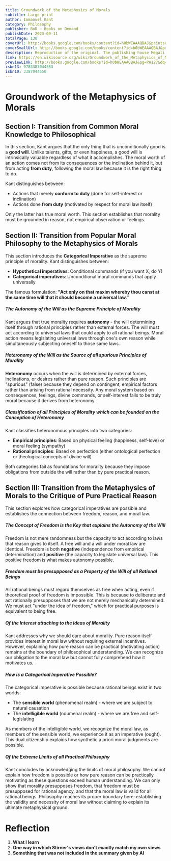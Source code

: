 ```yaml
---
title: Groundwork of the Metaphysics of Morals
subtitle: Large print
author: Immanuel Kant
category: Philosophy
publisher: BoD – Books on Demand
publishDate: 2023-09-11
totalPage: 130
coverUrl: http://books.google.com/books/content?id=h0bWEAAAQBAJ&printsec=frontcover&img=1&zoom=1&edge=curl&source=gbs_api
coverSmallUrl: http://books.google.com/books/content?id=h0bWEAAAQBAJ&printsec=frontcover&img=1&zoom=5&edge=curl&source=gbs_api
description: Reproduction of the original. The publishing house Megali specialises in reproducing historical works in large print to make reading easier for people with impaired vision.
link: https://en.wikisource.org/wiki/Groundwork_of_the_Metaphysics_of_Morals#
previewLink: http://books.google.com/books?id=h0bWEAAAQBAJ&pg=PA127&dq=9783387044553&hl=&as_pt=BOOKS&cd=1&source=gbs_api
isbn13: 9783387044553
isbn10: 3387044550
---
```

# Groundwork of the Metaphysics of Morals

## Section I: Transition from Common Moral Knowledge to Philosophical
In this section, Kant argues that the only thing that is unconditionally good is a **good will**. Unlike talents, gifts, or even happiness, a good will is intrinsically valuable regardless of what it accomplishes. The moral worth of an action comes not from its consequences or the inclination behind it, but from acting **from duty**, following the moral law because it is the right thing to do.

Kant distinguishes between:
- Actions that merely **conform to duty** (done for self-interest or inclination)
- Actions done **from duty** (motivated by respect for moral law itself)

Only the latter has true moral worth. This section establishes that morality must be grounded in reason, not empirical observation or feelings.
## Section II: Transition from Popular Moral Philosophy to the Metaphysics of Morals
This section introduces the **Categorical Imperative** as the supreme principle of morality. Kant distinguishes between:
- **Hypothetical imperatives**: Conditional commands (if you want X, do Y)
- **Categorical imperatives**: Unconditional moral commands that apply universally

The famous formulation: **"Act only on that maxim whereby thou canst at the same time will that it should become a universal law."**
##### The Autonomy of the Will as the Supreme Principle of Morality
Kant argues that true morality requires **autonomy** - the will determining itself through rational principles rather than external forces. The will must act according to universal laws that could apply to all rational beings. Moral action means legislating universal laws through one's own reason while simultaneously subjecting oneself to those same laws.
##### Heteronomy of the Will as the Source of all spurious Principles of Morality
**Heteronomy** occurs when the will is determined by external forces, inclinations, or desires rather than pure reason. Such principles are "spurious" (false) because they depend on contingent, empirical factors rather than arising from rational necessity. Any moral system based on consequences, feelings, divine commands, or self-interest fails to be truly moral because it derives from heteronomy.
##### Classification of all Principles of Morality which can be founded on the Conception of Heteronomy
Kant classifies heteronomous principles into two categories:
- **Empirical principles**: Based on physical feeling (happiness, self-love) or moral feeling (sympathy)
- **Rational principles**: Based on perfection (either ontological perfection or theological concepts of divine will)

Both categories fail as foundations for morality because they impose obligations from outside the will rather than by pure practical reason.
## Section III: Transition from the Metaphysics of Morals to the Critique of Pure Practical Reason
This section explores how categorical imperatives are possible and establishes the connection between freedom, reason, and moral law.
##### The Concept of Freedom is the Key that explains the Autonomy of the Will
Freedom is not mere randomness but the capacity to act according to laws that reason gives to itself. A free will and a will under moral law are identical. Freedom is both **negative** (independence from empirical determination) and **positive** (the capacity to legislate universal law). This positive freedom is what makes autonomy possible.
##### Freedom must be presupposed as a Property of the Will of all Rational Beings
All rational beings must regard themselves as free when acting, even if theoretical proof of freedom is impossible. This is because to deliberate and act rationally presupposes that we are not merely mechanically determined. We must act "under the idea of freedom," which for practical purposes is equivalent to being free.
##### Of the Interest attaching to the Ideas of Morality
Kant addresses why we should care about morality. Pure reason itself provides interest in moral law without requiring external incentives. However, explaining how pure reason can be practical (motivating action) remains at the boundary of philosophical understanding. We can recognize our obligation to the moral law but cannot fully comprehend how it motivates us.
##### How is a Categorical Imperative Possible?
The categorical imperative is possible because rational beings exist in two worlds:
- The **sensible world** (phenomenal realm) - where we are subject to natural causation
- The **intelligible world** (noumenal realm) - where we are free and self-legislating

As members of the intelligible world, we recognize the moral law, as members of the sensible world, we experience it as an imperative (ought). This dual citizenship explains how synthetic a priori moral judgments are possible.
##### Of the Extreme Limits of all Practical Philosophy
Kant concludes by acknowledging the limits of moral philosophy. We cannot explain how freedom is possible or how pure reason can be practically motivating as these questions exceed human understanding. We can only show that morality presupposes freedom, that freedom must be presupposed for rational agency, and that the moral law is valid for all rational beings. Philosophy reaches its proper boundary here: establishing the validity and necessity of moral law without claiming to explain its ultimate metaphysical ground.

# Reflection
1. **What I learn**
2. **One way in which Stirner's views don't exactly match my own views**
3. **Something that was not included in the summary given by AI**